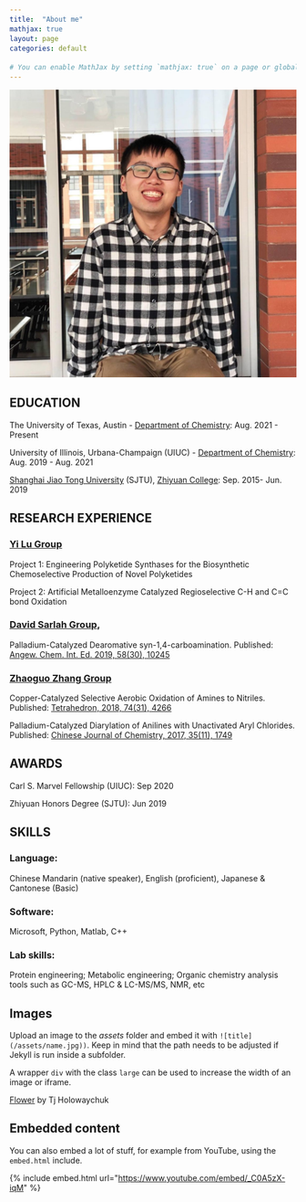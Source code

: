 ```yaml
---
title:  "About me"
mathjax: true
layout: page
categories: default

# You can enable MathJax by setting `mathjax: true` on a page or globally in the `_config.yml`. Some examples:
---
```


![Yu's portrait](https://github.com/yz0629/yz0629.github.io/blob/master/Yu_Zhou.jpeg)


## EDUCATION

The University of Texas, Austin - [Department of Chemistry](https://cm.utexas.edu/): Aug. 2021 - Present

University of Illinois, Urbana-Champaign (UIUC) - [Department of Chemistry](https://chemistry.illinois.edu/): Aug. 2019 - Aug. 2021

[Shanghai Jiao Tong University](https://www.sjtu.edu.cn/) (SJTU), [Zhiyuan College](https://zhiyuan.sjtu.edu.cn/html/zhiyuan/): Sep. 2015- Jun. 2019

## RESEARCH EXPERIENCE

### [Yi Lu Group](https://lulab.cm.utexas.edu/)
Project 1: Engineering Polyketide Synthases for the Biosynthetic Chemoselective Production of Novel Polyketides

Project 2: Artificial Metalloenzyme Catalyzed Regioselective C-H and C=C bond Oxidation

### [David Sarlah Group](sarlahgroup.com), 
Palladium-Catalyzed Dearomative syn-1,4-carboamination. Published: [Angew. Chem. Int. Ed. 2019, 58(30), 10245](https://onlinelibrary.wiley.com/doi/abs/10.1002/anie.201905021)

### [Zhaoguo Zhang Group](https://zhaoguo.sjtu.edu.cn/)
Copper-Catalyzed Selective Aerobic Oxidation of Amines to Nitriles. Published: [Tetrahedron, 2018, 74(31), 4266](https://www.sciencedirect.com/science/article/abs/pii/S0040402018307543)

Palladium-Catalyzed Diarylation of Anilines with Unactivated Aryl Chlorides. Published: [Chinese Journal of Chemistry, 2017, 35(11), 1749](https://onlinelibrary.wiley.com/doi/abs/10.1002/cjoc.201700276)

## AWARDS
Carl S. Marvel Fellowship (UIUC): Sep 2020

Zhiyuan Honors Degree (SJTU): Jun 2019

## SKILLS
### Language: 
Chinese Mandarin (native speaker), English (proficient), Japanese & Cantonese (Basic)
### Software: 
Microsoft, Python, Matlab, C++
### Lab skills: 
Protein engineering; Metabolic engineering; Organic chemistry analysis tools such as GC-MS, HPLC & LC-MS/MS, NMR, etc

## Images

Upload an image to the *assets* folder and embed it with `![title](/assets/name.jpg))`. Keep in mind that the path needs to be adjusted if Jekyll is run inside a subfolder.

A wrapper `div` with the class `large` can be used to increase the width of an image or iframe.

[Flower](https://unsplash.com/photos/iGrsa9rL11o) by Tj Holowaychuk

## Embedded content

You can also embed a lot of stuff, for example from YouTube, using the `embed.html` include.

{% include embed.html url="https://www.youtube.com/embed/_C0A5zX-iqM" %}

